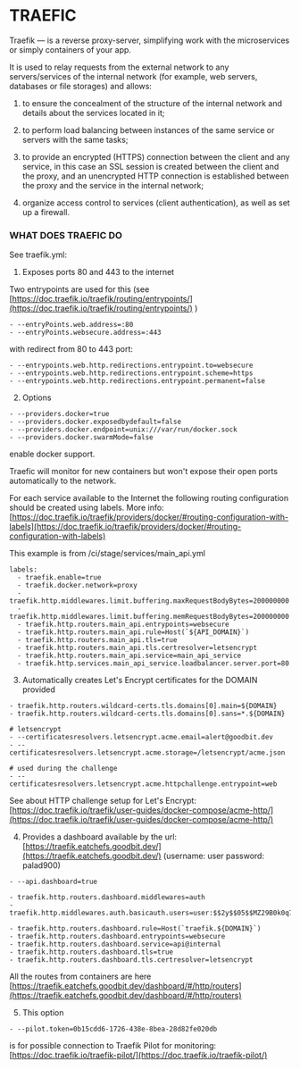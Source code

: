 # TRAEFIC

Traefik — is a reverse proxy-server, simplifying work with the microservices or simply containers of your app.

It is used to relay requests from the external network to any servers/services of the internal network (for example, web servers, databases or file storages) and allows:

1) to ensure the concealment of the structure of the internal network and details about the services located in it;

2) to perform load balancing between instances of the same service or servers with the same tasks;

3) to provide an encrypted (HTTPS) connection between the client and any service, in this case an SSL session is created between the client and the proxy, and an unencrypted HTTP connection is established between the proxy and the service in the internal network;

4) organize access control to services (client authentication), as well as set up a firewall.

### WHAT DOES TRAEFIC DO

See traefik.yml:

1) Exposes ports 80 and 443 to the internet

Two entrypoints are used for this (see [https://doc.traefik.io/traefik/routing/entrypoints/](https://doc.traefik.io/traefik/routing/entrypoints/) )
```
- --entryPoints.web.address=:80
- --entryPoints.websecure.address=:443
```
with redirect from 80 to 443 port:
```
- --entrypoints.web.http.redirections.entrypoint.to=websecure
- --entrypoints.web.http.redirections.entrypoint.scheme=https
- --entrypoints.web.http.redirections.entrypoint.permanent=false
```

2) Options
```
- --providers.docker=true
- --providers.docker.exposedbydefault=false
- --providers.docker.endpoint=unix:///var/run/docker.sock
- --providers.docker.swarmMode=false
```
enable docker support.

Traefic will monitor for new containers but won't expose their open ports automatically to the network.

For each service available to the Internet the following routing configuration should be created using labels.
More info: [https://doc.traefik.io/traefik/providers/docker/#routing-configuration-with-labels](https://doc.traefik.io/traefik/providers/docker/#routing-configuration-with-labels)

This example is from /ci/stage/services/main_api.yml

```
labels:
  - traefik.enable=true
  - traefik.docker.network=proxy
  - traefik.http.middlewares.limit.buffering.maxRequestBodyBytes=200000000
  - traefik.http.middlewares.limit.buffering.memRequestBodyBytes=200000000
  - traefik.http.routers.main_api.entrypoints=websecure
  - traefik.http.routers.main_api.rule=Host(`${API_DOMAIN}`)
  - traefik.http.routers.main_api.tls=true
  - traefik.http.routers.main_api.tls.certresolver=letsencrypt
  - traefik.http.routers.main_api.service=main_api_service
  - traefik.http.services.main_api_service.loadbalancer.server.port=80
```

3) Automatically creates Let's Encrypt certificates for the DOMAIN provided

```
- traefik.http.routers.wildcard-certs.tls.domains[0].main=${DOMAIN}
- traefik.http.routers.wildcard-certs.tls.domains[0].sans=*.${DOMAIN}

# letsencrypt
- --certificatesresolvers.letsencrypt.acme.email=alert@goodbit.dev
- --certificatesresolvers.letsencrypt.acme.storage=/letsencrypt/acme.json

# used during the challenge
- --certificatesresolvers.letsencrypt.acme.httpchallenge.entrypoint=web
```

See about HTTP challenge setup for Let's Encrypt: [https://doc.traefik.io/traefik/user-guides/docker-compose/acme-http/](https://doc.traefik.io/traefik/user-guides/docker-compose/acme-http/)

4) Provides a dashboard available by the url: [https://traefik.eatchefs.goodbit.dev/](https://traefik.eatchefs.goodbit.dev/)  (username: user password: palad900)
```
- --api.dashboard=true

- traefik.http.routers.dashboard.middlewares=auth
- traefik.http.middlewares.auth.basicauth.users=user:$$2y$$05$$MZ29B0k0q7DhDzCoQtAJXuknGjd0/6/AoSnw2KzmtYdgzkQTeDsVG

- traefik.http.routers.dashboard.rule=Host(`traefik.${DOMAIN}`)
- traefik.http.routers.dashboard.entrypoints=websecure
- traefik.http.routers.dashboard.service=api@internal
- traefik.http.routers.dashboard.tls=true
- traefik.http.routers.dashboard.tls.certresolver=letsencrypt
```

All the routes from containers are here [https://traefik.eatchefs.goodbit.dev/dashboard/#/http/routers](https://traefik.eatchefs.goodbit.dev/dashboard/#/http/routers)

5) This option
```
- --pilot.token=0b15cdd6-1726-438e-8bea-28d82fe020db
```
is for possible connection to Traefik Pilot for monitoring: [https://doc.traefik.io/traefik-pilot/](https://doc.traefik.io/traefik-pilot/)

